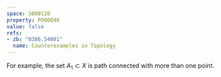 ```yaml
---
space: S000120
property: P000046
value: false
refs:
- zb: "0386.54001"
  name: Counterexamples in Topology
---
```


For example, the set $A_1\subset X$ is path connected with more than one point.
